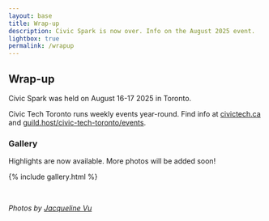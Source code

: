 ```yaml
---
layout: base
title: Wrap-up
description: Civic Spark is now over. Info on the August 2025 event.
lightbox: true
permalink: /wrapup
---
```


## Wrap-up

Civic Spark was held on August 16-17 2025 in Toronto.

Civic Tech Toronto runs weekly events year-round. Find info at [civictech.ca](https://civictech.ca) and [guild.host/civic-tech-toronto/events](https://guild.host/civic-tech-toronto/events).

### Gallery

Highlights are now available. More photos will be added soon!

{% include gallery.html %}

<br/>

_Photos by [Jacqueline Vu](https://www.jaxvu.com)_
